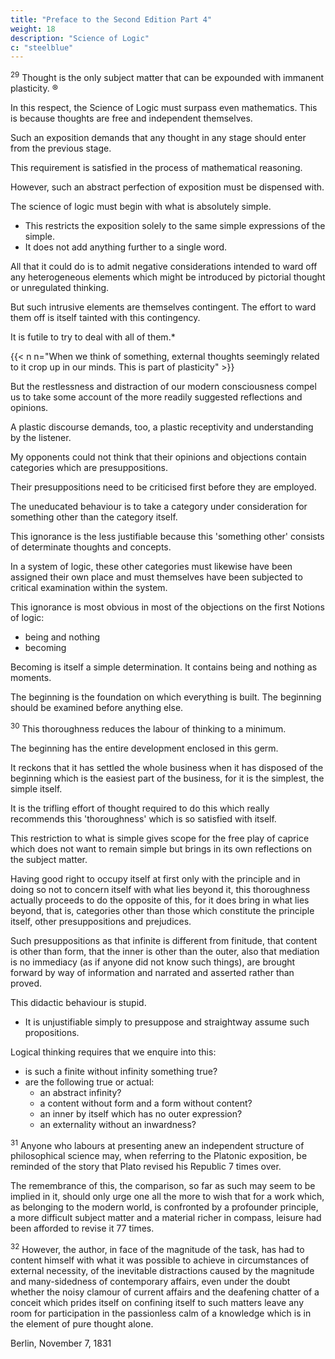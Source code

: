 ```yaml
---
title: "Preface to the Second Edition Part 4"
weight: 18
description: "Science of Logic"
c: "steelblue"
---
```




<sup>29</sup> Thought is the only subject matter that can be expounded with immanent plasticity. ® 

<!-- is so absolutely capable of being expounded with a strict immanent plasticity as is thought in its own necessary development; ® 

no other brings with it this demand in such a degree;  -->

In this respect, the Science of Logic must surpass even mathematics. This is because thoughts are free and independent themselves.

  <!-- for no subject matter has in its own self this freedom and independence.  -->

Such an exposition demands that any thought in any stage should enter from the previous stage. 

<!-- at no stage of the development should any thought-determination or reflection occur which does not immediately emerge at this stage and that has not entered this stage from the one preceding it —  -->

This requirement is satisfied in the process of mathematical reasoning.

However, such an abstract perfection of exposition must be dispensed with.

The science of logic must begin with what is absolutely simple.
- This restricts the exposition solely to the same simple expressions of the simple.
- It does not add anything further to a single word.

 <!-- that is, with what is most general and of least import, would  -->

All that it could do is to admit negative considerations intended to ward off any heterogeneous elements which might be introduced by pictorial thought or unregulated thinking.

But such intrusive elements are themselves contingent. The effort to ward them off is itself tainted with this contingency.

It is futile to try to deal with all of them.*


{{< n n="When we think of something, external thoughts seemingly related to it crop up in our minds. This is part of plasticity" >}}

 <!-- lying as they do outside the subject matter, and in any case, any demand for a systematic disposal of such random reflections could only be partially satisfied. -->

But the restlessness and distraction of our modern consciousness compel us to take some account of the more readily suggested reflections and opinions. 


A plastic discourse demands, too, a plastic receptivity and understanding by the listener. 

<!-- But youths and men of such a temper who would calmly suppress their own reflections and opinions in which original thought is so impatient to manifest itself, listeners such as Plato feigned, who would attend only to the matter in hand, could have no place in a modern dialogue; still less could one count on readers of such a disposition. -->

<!-- On the contrary, I have been only too often and too vehemently attacked by -->

My opponents could not think that their opinions and objections contain categories which are presuppositions.

Their presuppositions need to be criticised first before they are employed. 

<!-- Ignorance in this matter reaches incredible lengths; it is guilty of, the fundamental misunderstanding, the uncouth and -->

The uneducated behaviour is to take a category under consideration for something other than the category itself. 

This ignorance is the less justifiable because this 'something other' consists of determinate thoughts and concepts.

In a system of logic, these other categories must likewise have been assigned their own place and must themselves have been subjected to critical examination within the system.

This ignorance is most obvious in most of the objections on the first Notions of logic:
- being and nothing
- becoming

Becoming is itself a simple determination. It contains being and nothing as moments. 

The beginning is the foundation on which everything is built. The beginning should be examined before anything else.

 <!-- in fact that we should not go any further until it has been firmly established and if, on the other hand, it is not, that we should reject all that follows. -->


<sup>30</sup> This thoroughness reduces the labour of thinking to a minimum.

The beginning has the entire development enclosed in this germ. 

It reckons that it has settled the whole business when it has disposed of the beginning which is the easiest part of the business, for it is the simplest, the simple itself. 

It is the trifling effort of thought required to do this which really recommends this 'thoroughness' which is so satisfied with itself.

This restriction to what is simple gives scope for the free play of caprice which does not want to remain simple but brings in its own reflections on the subject matter. 

Having good right to occupy itself at first only with the principle and in doing so not to concern itself with what lies beyond it, this thoroughness actually proceeds to do the opposite of this, for it does bring in what lies beyond, that is, categories other than those which constitute the principle itself, other presuppositions and prejudices.

Such presuppositions as that infinite is different from finitude, that content is other than form, that the inner is other than the outer, also that mediation is no immediacy (as if anyone did not know such things), are brought forward by way of information and narrated and asserted rather than proved. 

This didactic behaviour is stupid. 
- It is unjustifiable simply to presuppose and straightway assume such propositions.

<!-- It reveals ignorance of the fact that it is the requirement and the business of -->

Logical thinking requires that we enquire into this:
- is such a finite without infinity something true?
- are the following true or actual:
  - an abstract infinity?
  - a content without form and a form without content?
  - an inner by itself which has no outer expression?
  - an externality without an inwardness? 


<!-- But this education and discipline of thinking by which it acquires plasticity and by which the impatience of casual reflection is overcome, is procured solely by going further, by study and by carrying out to its conclusion the entire development. -->


<sup>31</sup> Anyone who labours at presenting anew an independent structure of philosophical science may, when referring to the Platonic exposition, be reminded of the story that Plato revised his Republic 7 times over. 

The remembrance of this, the comparison, so far as such may seem to be implied in it, should only urge one all the more to wish that for a work which, as belonging to the modern world, is confronted by a profounder principle, a more difficult subject matter and a material richer in compass, leisure had been afforded to revise it 77 times.


<sup>32</sup> However, the author, in face of the magnitude of the task, has had to content himself with what it was possible to achieve in circumstances of external necessity, of the inevitable distractions caused by the magnitude and many-sidedness of contemporary affairs, even under the doubt whether the noisy clamour of current affairs and the deafening chatter of a conceit which prides itself on confining itself to such matters leave any room for participation in the passionless calm of a knowledge which is in the element of pure thought alone.

Berlin, November 7, 1831


<!-- Introduction - Next Section

Hegel-by-HyperText Home Page @ marxists.org -->